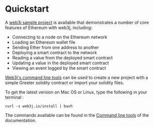 Quickstart
==========

A [web3j sample project](https://github.com/web3j/sample-project-gradle) is available that demonstrates a number of core features of Ethereum with web3j, including:

-   Connecting to a node on the Ethereum network
-   Loading an Ethereum wallet file
-   Sending Ether from one address to another
-   Deploying a smart contract to the network
-   Reading a value from the deployed smart contract
-   Updating a value in the deployed smart contract
-   Viewing an event logged by the smart contract

[Web3j's command line tools](command_line_tools.md) can be used to create a new project with a simple Greeter solidity contract or import your solidity files.

To get the latest version on Mac OS or Linux, type the following in your terminal :

`curl -s web3j.io/install | bash`

The commands available can be found in the [Command line tools](command_line_tools.md) of the documentation.

